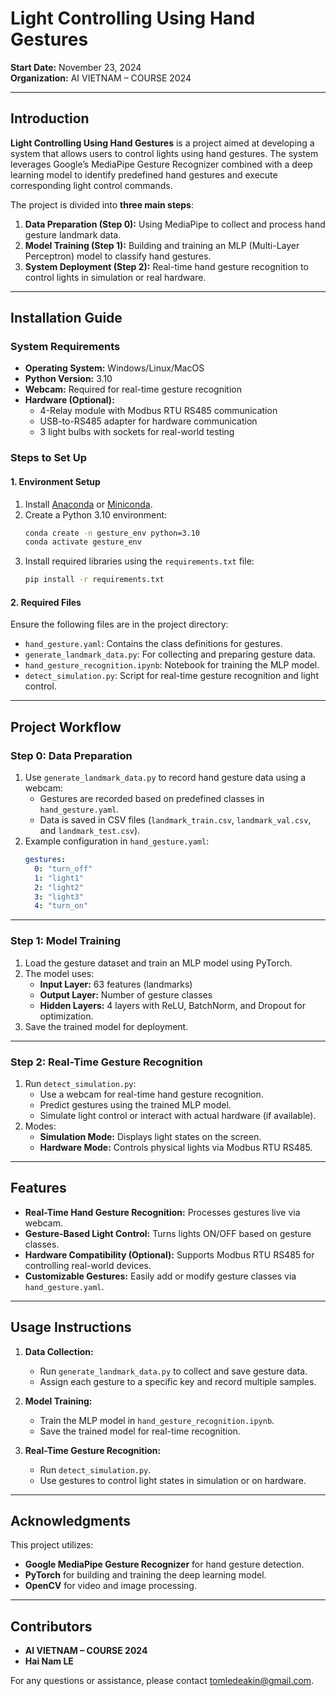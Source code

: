 # **Light Controlling Using Hand Gestures**

**Start Date:** November 23, 2024  
**Organization:** AI VIETNAM – COURSE 2024  

---

## **Introduction**

**Light Controlling Using Hand Gestures** is a project aimed at developing a system that allows users to control lights using hand gestures. The system leverages Google’s MediaPipe Gesture Recognizer combined with a deep learning model to identify predefined hand gestures and execute corresponding light control commands.

The project is divided into **three main steps**:
1. **Data Preparation (Step 0):** Using MediaPipe to collect and process hand gesture landmark data.
2. **Model Training (Step 1):** Building and training an MLP (Multi-Layer Perceptron) model to classify hand gestures.
3. **System Deployment (Step 2):** Real-time hand gesture recognition to control lights in simulation or real hardware.

---

## **Installation Guide**

### **System Requirements**
- **Operating System:** Windows/Linux/MacOS
- **Python Version:** 3.10
- **Webcam:** Required for real-time gesture recognition
- **Hardware (Optional):** 
  - 4-Relay module with Modbus RTU RS485 communication
  - USB-to-RS485 adapter for hardware communication
  - 3 light bulbs with sockets for real-world testing

### **Steps to Set Up**

#### **1. Environment Setup**
1. Install [Anaconda](https://www.anaconda.com/download) or [Miniconda](https://docs.anaconda.com/miniconda/).
2. Create a Python 3.10 environment:
   ```bash
   conda create -n gesture_env python=3.10
   conda activate gesture_env
   ```
3. Install required libraries using the `requirements.txt` file:
   ```bash
   pip install -r requirements.txt
   ```

#### **2. Required Files**
Ensure the following files are in the project directory:
- `hand_gesture.yaml`: Contains the class definitions for gestures.
- `generate_landmark_data.py`: For collecting and preparing gesture data.
- `hand_gesture_recognition.ipynb`: Notebook for training the MLP model.
- `detect_simulation.py`: Script for real-time gesture recognition and light control.
---

## **Project Workflow**

### **Step 0: Data Preparation**
1. Use `generate_landmark_data.py` to record hand gesture data using a webcam:
   - Gestures are recorded based on predefined classes in `hand_gesture.yaml`.
   - Data is saved in CSV files (`landmark_train.csv`, `landmark_val.csv`, and `landmark_test.csv`).
2. Example configuration in `hand_gesture.yaml`:
   ```yaml
   gestures:
     0: "turn_off"
     1: "light1"
     2: "light2"
     3: "light3"
     4: "turn_on"
   ```

---

### **Step 1: Model Training**
1. Load the gesture dataset and train an MLP model using PyTorch.
2. The model uses:
   - **Input Layer:** 63 features (landmarks)
   - **Output Layer:** Number of gesture classes
   - **Hidden Layers:** 4 layers with ReLU, BatchNorm, and Dropout for optimization.
3. Save the trained model for deployment.

---

### **Step 2: Real-Time Gesture Recognition**
1. Run `detect_simulation.py`:
   - Use a webcam for real-time hand gesture recognition.
   - Predict gestures using the trained MLP model.
   - Simulate light control or interact with actual hardware (if available).
2. Modes:
   - **Simulation Mode:** Displays light states on the screen.
   - **Hardware Mode:** Controls physical lights via Modbus RTU RS485.

---

## **Features**
- **Real-Time Hand Gesture Recognition:** Processes gestures live via webcam.
- **Gesture-Based Light Control:** Turns lights ON/OFF based on gesture classes.
- **Hardware Compatibility (Optional):** Supports Modbus RTU RS485 for controlling real-world devices.
- **Customizable Gestures:** Easily add or modify gesture classes via `hand_gesture.yaml`.

---

## **Usage Instructions**

1. **Data Collection:**
   - Run `generate_landmark_data.py` to collect and save gesture data.
   - Assign each gesture to a specific key and record multiple samples.

2. **Model Training:**
   - Train the MLP model in `hand_gesture_recognition.ipynb`.
   - Save the trained model for real-time recognition.

3. **Real-Time Gesture Recognition:**
   - Run `detect_simulation.py`.
   - Use gestures to control light states in simulation or on hardware.

---

## **Acknowledgments**
This project utilizes:
- **Google MediaPipe Gesture Recognizer** for hand gesture detection.
- **PyTorch** for building and training the deep learning model.
- **OpenCV** for video and image processing.

---

## **Contributors**
- **AI VIETNAM – COURSE 2024**
- **Hai Nam LE**

For any questions or assistance, please contact tomledeakin@gmail.com.
